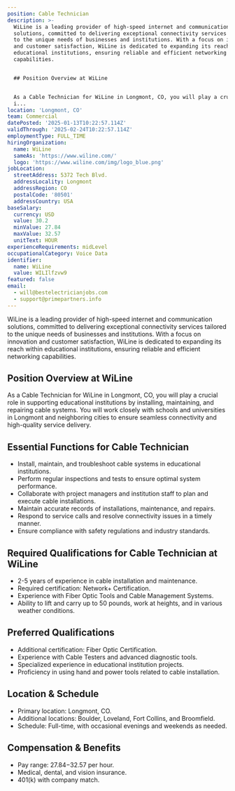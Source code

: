 ```yaml
---
position: Cable Technician
description: >-
  WiLine is a leading provider of high-speed internet and communication
  solutions, committed to delivering exceptional connectivity services tailored
  to the unique needs of businesses and institutions. With a focus on innovation
  and customer satisfaction, WiLine is dedicated to expanding its reach within
  educational institutions, ensuring reliable and efficient networking
  capabilities.


  ## Position Overview at WiLine


  As a Cable Technician for WiLine in Longmont, CO, you will play a crucial role
  i...
location: 'Longmont, CO'
team: Commercial
datePosted: '2025-01-13T10:22:57.114Z'
validThrough: '2025-02-24T10:22:57.114Z'
employmentType: FULL_TIME
hiringOrganization:
  name: WiLine
  sameAs: 'https://www.wiline.com/'
  logo: 'https://www.wiline.com/img/logo_blue.png'
jobLocation:
  streetAddress: 5372 Tech Blvd.
  addressLocality: Longmont
  addressRegion: CO
  postalCode: '80501'
  addressCountry: USA
baseSalary:
  currency: USD
  value: 30.2
  minValue: 27.84
  maxValue: 32.57
  unitText: HOUR
experienceRequirements: midLevel
occupationalCategory: Voice Data
identifier:
  name: WiLine
  value: WILIlfzvw9
featured: false
email:
  - will@bestelectricianjobs.com
  - support@primepartners.info
---
```




WiLine is a leading provider of high-speed internet and communication solutions, committed to delivering exceptional connectivity services tailored to the unique needs of businesses and institutions. With a focus on innovation and customer satisfaction, WiLine is dedicated to expanding its reach within educational institutions, ensuring reliable and efficient networking capabilities.

## Position Overview at WiLine

As a Cable Technician for WiLine in Longmont, CO, you will play a crucial role in supporting educational institutions by installing, maintaining, and repairing cable systems. You will work closely with schools and universities in Longmont and neighboring cities to ensure seamless connectivity and high-quality service delivery.

## Essential Functions for Cable Technician

- Install, maintain, and troubleshoot cable systems in educational institutions.
- Perform regular inspections and tests to ensure optimal system performance.
- Collaborate with project managers and institution staff to plan and execute cable installations.
- Maintain accurate records of installations, maintenance, and repairs.
- Respond to service calls and resolve connectivity issues in a timely manner.
- Ensure compliance with safety regulations and industry standards.

## Required Qualifications for Cable Technician at WiLine

- 2-5 years of experience in cable installation and maintenance.
- Required certification: Network+ Certification.
- Experience with Fiber Optic Tools and Cable Management Systems.
- Ability to lift and carry up to 50 pounds, work at heights, and in various weather conditions.

## Preferred Qualifications

- Additional certification: Fiber Optic Certification.
- Experience with Cable Testers and advanced diagnostic tools.
- Specialized experience in educational institution projects.
- Proficiency in using hand and power tools related to cable installation.

## Location & Schedule

- Primary location: Longmont, CO.
- Additional locations: Boulder, Loveland, Fort Collins, and Broomfield.
- Schedule: Full-time, with occasional evenings and weekends as needed.

## Compensation & Benefits

- Pay range: $27.84-$32.57 per hour.
- Medical, dental, and vision insurance.
- 401(k) with company match.
